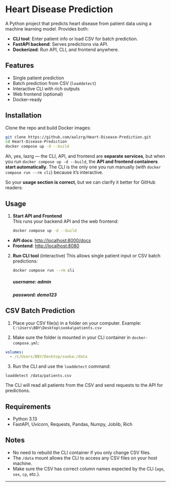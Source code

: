 

# Heart Disease Prediction

A Python project that predicts heart disease from patient data using a machine learning model. Provides both:

- **CLI tool**: Enter patient info or load CSV for batch prediction.
- **FastAPI backend**: Serves predictions via API.
- **Dockerized**: Run API, CLI, and frontend anywhere.

## Features
- Single patient prediction
- Batch prediction from CSV (`loaddetect`)
- Interactive CLI with rich outputs
- Web frontend (optional)
- Docker-ready

## Installation
Clone the repo and build Docker images:

```bash
git clone https://github.com/aalzrg/Heart-Disease-Prediction.git
cd Heart-Disease-Prediction
docker compose up -d --build
````

Ah, yes, lazrg — the CLI, API, and frontend are **separate services**, but when you run `docker compose up -d --build`, the **API and frontend containers start automatically**. The CLI is the only one you run manually (with `docker compose run --rm cli`) because it’s interactive.

So your **usage section is correct**, but we can clarify it better for GitHub readers:


## Usage

1. **Start API and Frontend**  
   This runs your backend API and the web frontend:

   ```bash
   docker compose up -d --build
   ```

* **API docs**: [http://localhost:8000/docs](http://localhost:8000/docs)
* **Frontend**: [http://localhost:8080](http://localhost:8080)

2. **Run CLI tool** (interactive)
   This allows single patient input or CSV batch predictions:

   ```bash
   docker compose run --rm cli
   ```
   ##### username: admin
   ##### password: demo123

## CSV Batch Prediction

1. Place your CSV file(s) in a folder on your computer.
   Example: `C:\Users\BBY\Desktop\sooka\patients.csv`

2. Make sure the folder is mounted in your CLI container in `docker-compose.yml`:

```yaml
volumes:
  - /c/Users/BBY/Desktop/sooka:/data
```

3. Run the CLI and use the `loaddetect` command:

```text
loaddetect /data/patients.csv
```

The CLI will read all patients from the CSV and send requests to the API for predictions.

## Requirements

* Python 3.13
* FastAPI, Uvicorn, Requests, Pandas, Numpy, Joblib, Rich

## Notes

* No need to rebuild the CLI container if you only change CSV files.
* The `/data` mount allows the CLI to access any CSV files on your host machine.
* Make sure the CSV has correct column names expected by the CLI (`age`, `sex`, `cp`, etc.).

---
